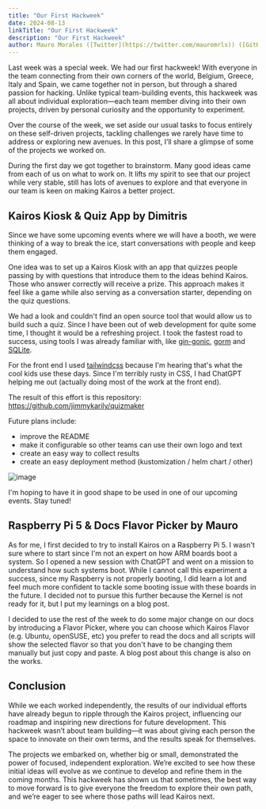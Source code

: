 ```yaml
---
title: "Our First Hackweek"
date: 2024-08-13
linkTitle: "Our First Hackweek"
description: "Our First Hackweek"
author: Mauro Morales ([Twitter](https://twitter.com/mauromrls)) ([GitHub](https://github.com/mauromorales))
---
```


Last week was a special week. We had our first hackweek! With everyone in the team connecting from their own corners of the world, Belgium, Greece, Italy and Spain, we came together not in person, but through a shared passion for hacking. Unlike typical team-building events, this hackweek was all about individual exploration—each team member diving into their own projects, driven by personal curiosity and the opportunity to experiment.

Over the course of the week, we set aside our usual tasks to focus entirely on these self-driven projects, tackling challenges we rarely have time to address or exploring new avenues. In this post, I’ll share a glimpse of some of the projects we worked on.

During the first day we got together to brainstorm. Many good ideas came from each of us on what to work on. It lifts my spirit to see that our project while very stable, still has lots of avenues to explore and that everyone in our team is keen on making Kairos a better project.

## Kairos Kiosk & Quiz App by Dimitris

Since we have some upcoming events where we will have a booth, we were thinking of a way to break the ice, start conversations with people and keep them engaged.

One idea was to set up a Kairos Kiosk with an app that quizzes people passing by with questions that introduce them to the ideas behind Kairos. Those who answer correctly will receive a prize. This approach makes it feel like a game while also serving as a conversation starter, depending on the quiz questions.

We had a look and couldn't find an open source tool that would allow us to build such a quiz. Since I have been out of web development for quite some time, I thought it would be a refreshing project. I took the fastest road to success, using tools I was already familiar with, like [gin-gonic](https://gin-gonic.com/), [gorm](https://gorm.io/) and [SQLite](https://www.sqlite.org/).

For the front end I used [tailwindcss](https://tailwindcss.com/) because I'm hearing that's what the cool kids use these days. Since I'm terribly rusty in CSS, I had ChatGPT helping me out (actually doing most of the work at the front end).

The result of this effort is this repository: https://github.com/jimmykarily/quizmaker

Future plans include:

- improve the README
- make it configurable so other teams can use their own logo and text
- create an easy way to collect results
- create an easy deployment method (kustomization / helm chart / other)

![image](https://private-user-images.githubusercontent.com/433958/357165119-cbad99c7-71b6-4454-9d41-f44f12d2aaf9.png?jwt=eyJhbGciOiJIUzI1NiIsInR5cCI6IkpXVCJ9.eyJpc3MiOiJnaXRodWIuY29tIiwiYXVkIjoicmF3LmdpdGh1YnVzZXJjb250ZW50LmNvbSIsImtleSI6ImtleTUiLCJleHAiOjE3MjM0ODg1MTMsIm5iZiI6MTcyMzQ4ODIxMywicGF0aCI6Ii80MzM5NTgvMzU3MTY1MTE5LWNiYWQ5OWM3LTcxYjYtNDQ1NC05ZDQxLWY0NGYxMmQyYWFmOS5wbmc_WC1BbXotQWxnb3JpdGhtPUFXUzQtSE1BQy1TSEEyNTYmWC1BbXotQ3JlZGVudGlhbD1BS0lBVkNPRFlMU0E1M1BRSzRaQSUyRjIwMjQwODEyJTJGdXMtZWFzdC0xJTJGczMlMkZhd3M0X3JlcXVlc3QmWC1BbXotRGF0ZT0yMDI0MDgxMlQxODQzMzNaJlgtQW16LUV4cGlyZXM9MzAwJlgtQW16LVNpZ25hdHVyZT02ZDM2NTg2YzZmNzMzMzE5YjJhZmE4ZDUyM2UzYWNjZmRjZDQ4NTA4NzhlNGE1NzQ5MmY1OGJkOTI5M2FmY2U0JlgtQW16LVNpZ25lZEhlYWRlcnM9aG9zdCZhY3Rvcl9pZD0wJmtleV9pZD0wJnJlcG9faWQ9MCJ9.lya3AQtAb1usRx63HsTTyDQrf29MUkmiKRm4Mu6kuKw)

I'm hoping to have it in good shape to be used in one of our upcoming events. Stay tuned!

## Raspberry Pi 5 & Docs Flavor Picker by Mauro

As for me, I first decided to try to install Kairos on a Raspberry Pi 5. I wasn't sure where to start since I'm not an expert on how ARM boards boot a system. So I opened a new session with ChatGPT and went on a mission to understand how such systems boot. While I cannot call this experiment a success, since my Raspberry is not properly booting, I did learn a lot and feel much more confident to tackle some booting issue with these boards in the future. I decided not to pursue this further because the Kernel is not ready for it, but I put my learnings on a blog post.

I decided to use the rest of the week to do some major change on our docs by introducing a Flavor Picker, where you can choose which Kairos Flavor (e.g. Ubuntu, openSUSE, etc) you prefer to read the docs and all scripts will show the selected flavor so that you don't have to be changing them manually but just copy and paste. A blog post about this change is also on the works.

## Conclusion

While we each worked independently, the results of our individual efforts have already begun to ripple through the Kairos project, influencing our roadmap and inspiring new directions for future development. This hackweek wasn’t about team building—it was about giving each person the space to innovate on their own terms, and the results speak for themselves.

The projects we embarked on, whether big or small, demonstrated the power of focused, independent exploration. We’re excited to see how these initial ideas will evolve as we continue to develop and refine them in the coming months. This hackweek has shown us that sometimes, the best way to move forward is to give everyone the freedom to explore their own path, and we’re eager to see where those paths will lead Kairos next.